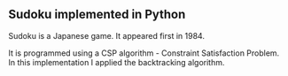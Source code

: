 ## Sudoku implemented in Python 

Sudoku is a Japanese game. It appeared first in 1984. 

It is programmed using a CSP algorithm - Constraint Satisfaction Problem. In this implementation I applied the backtracking algorithm. 
